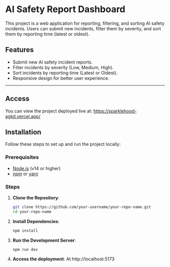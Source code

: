 # AI Safety Report Dashboard

This project is a web application for reporting, filtering, and sorting AI safety incidents. Users can submit new incidents, filter them by severity, and sort them by reporting time (latest or oldest).

## Features

- Submit new AI safety incident reports.
- Filter incidents by severity (Low, Medium, High).
- Sort incidents by reporting time (Latest or Oldest).
- Responsive design for better user experience.

---

## Access

You can view the project deployed live at: https://sparklehood-agkd.vercel.app/

## Installation

Follow these steps to set up and run the project locally:

### Prerequisites

- [Node.js](https://nodejs.org/) (v14 or higher)
- [npm](https://www.npmjs.com/) or [yarn](https://yarnpkg.com/)

### Steps

1. **Clone the Repository**:
   ```bash
   git clone https://github.com/your-username/your-repo-name.git
   cd your-repo-name
   ```
2. **Install Dependencies**:
   ```bash
   npm install
   ```
3. **Run the Development Server**:
   ```bash
   npm run dev
   ```
4. **Access the deployment**:
   At http://localhost:5173
